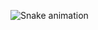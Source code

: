 ![Snake animation](https://github.com/Nicochefe/Nicochefe/blob/output/github-contribution-grid-snake.svg)

